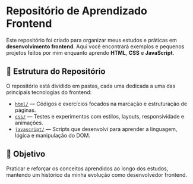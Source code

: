 # Repositório de Aprendizado Frontend

Este repositório foi criado para organizar meus estudos e práticas em **desenvolvimento frontend**. Aqui você encontrará exemplos e pequenos projetos feitos por mim enquanto aprendo **HTML**, **CSS** e **JavaScript**.

## 📂 Estrutura do Repositório

O repositório está dividido em pastas, cada uma dedicada a uma das principais tecnologias do frontend:

- [`html/`](./html/) — Códigos e exercícios focados na marcação e estruturação de páginas.
- [`css/`](./css/) — Testes e experimentos com estilos, layouts, responsividade e animações.
- [`javascript/`](./javascript/) — Scripts que desenvolvi para aprender a linguagem, lógica e manipulação do DOM.

## 🎯 Objetivo

Praticar e reforçar os conceitos aprendidos ao longo dos estudos, mantendo um histórico da minha evolução como desenvolvedor frontend.
